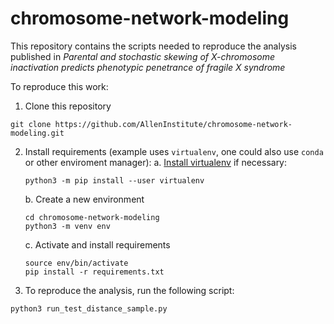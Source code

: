 chromosome-network-modeling
===========================

This repository contains the scripts needed to reproduce the analysis published 
in *Parental and stochastic skewing of X-chromosome inactivation predicts 
phenotypic penetrance of fragile X syndrome*

To reproduce this work:
1. Clone this repository
```
git clone https://github.com/AllenInstitute/chromosome-network-modeling.git
```
2. Install requirements (example uses `virtualenv`, one could also use `conda` 
	 or other enviroment manager):
	 a. [Install 
	 virtualenv](https://packaging.python.org/guides/installing-using-pip-and-virtual-environments/#installing-virtualenv) 
	 if necessary:
	 ```
	 python3 -m pip install --user virtualenv
	 ```
	 b. Create a new environment
	 ```
	 cd chromosome-network-modeling
	 python3 -m venv env
	 ```
	 c. Activate and install requirements
	 ```
	 source env/bin/activate
	 pip install -r requirements.txt
	 ```
2. To reproduce the analysis, run the following script:
```
python3 run_test_distance_sample.py
```

